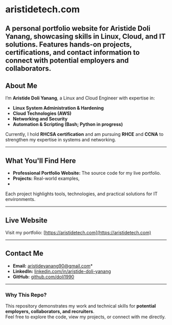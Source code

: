 # aristidetech.com
A personal portfolio website for Aristide Doli Yanang, showcasing skills in Linux, Cloud, and IT solutions. Features hands-on projects, certifications, and contact information to connect with potential employers and collaborators.
---

## About Me
I’m **Aristide Doli Yanang**, a Linux and Cloud Engineer with expertise in:  
- **Linux System Administration & Hardening**  
- **Cloud Technologies (AWS)**  
- **Networking and Security**  
- **Automation & Scripting (Bash; Python in progress)**  

Currently, I hold **RHCSA certification** and am pursuing **RHCE** and **CCNA** to strengthen my expertise in systems and networking.

---

## What You'll Find Here
- **Professional Portfolio Website:** The source code for my live portfolio.  
- **Projects:** Real-world examples, 
- 
Each project highlights tools, technologies, and practical solutions for IT environments.

---

## Live Website
Visit my portfolio: [https://aristidetech.com](https://aristidetech.com)

---

## Contact Me
- **Email:** aristideyanang90@gmail.com*  
- **LinkedIn:** [linkedin.com/in/aristide-doli-yanang](#)  
- **GitHub:** [github.com/doli1990](#)  

---

### Why This Repo?
This repository demonstrates my work and technical skills for **potential employers, collaborators, and recruiters**.  
Feel free to explore the code, view my projects, or connect with me directly.
